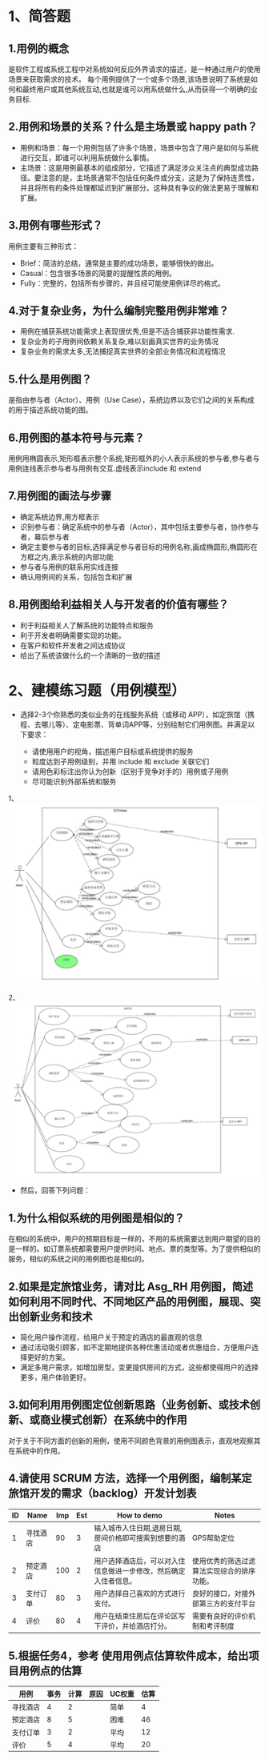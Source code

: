 1、简答题
====
1.用例的概念
---

是软件工程或系统工程中对系统如何反应外界请求的描述，是一种通过用户的使用场景来获取需求的技术。 每个用例提供了一个或多个场景,该场景说明了系统是如何和最终用户或其他系统互动,也就是谁可以用系统做什么,从而获得一个明确的业务目标.

2.用例和场景的关系？什么是主场景或 happy path？
---
* 用例和场景：每一个用例包括了许多个场景，场景中包含了用户是如何与系统进行交互，即谁可以利用系统做什么事情。
* 主场景：这是用例最基本的组成部分，它描述了满足涉众关注点的典型成功路径。要注意的是，主场景通常不包括任何条件或分支，这是为了保持连贯性，并且将所有的条件处理都延迟到扩展部分。这种具有争议的做法更易于理解和扩展。

3.用例有哪些形式？
---
用例主要有三种形式：
* Brief：简洁的总结，通常是主要的成功场景，能够很快的做出。
* Casual：包含很多场景的简要的提醒性质的用例。
* Fully：完整的，包括所有步骤的，并且经可能使用例详尽的格式。 

4.对于复杂业务，为什么编制完整用例非常难？
----
* 用例在捕获系统功能需求上表现很优秀,但是不适合捕获非功能性需求.
* 复杂业务的子用例间依赖关系复杂,难以刻画真实世界的业务情况
* 复杂业务的需求太多,无法捕捉真实世界的全部业务情况和流程情况

5.什么是用例图？
----
是指由参与者（Actor）、用例（Use Case），系统边界以及它们之间的关系构成的用于描述系统功能的图。

6.用例图的基本符号与元素？
----
用例用椭圆表示,矩形框表示整个系统,矩形框外的小人表示系统的参与者,参与者与用例连线表示参与者与用例有交互.虚线表示include 和 extend

7.用例图的画法与步骤
----
* 确定系统边界,用方框表示
* 识别参与者：确定系统中的参与者（Actor），其中包括主要参与者，协作参与者，幕后参与者
* 确定主要参与者的目标,选择满足参与者目标的用例名称,画成椭圆形,椭圆形在方框之内,表示系统的内部功能
* 参与者与用例的联系用实线连接
* 确认用例间的关系，包括包含和扩展

8.用例图给利益相关人与开发者的价值有哪些？
----
* 利于利益相关人了解系统的功能特点和服务
* 利于开发者明确需要实现的功能。
* 在客户和软件开发者之间达成协议
* 给出了系统该做什么的一个清晰的一致的描述

2、建模练习题（用例模型）
=======
* 选择2-3个你熟悉的类似业务的在线服务系统（或移动 APP），如定旅馆（携程、去哪儿等）、定电影票、背单词APP等，分别绘制它们用例图。并满足以下要求：

  * 请使用用户的视角，描述用户目标或系统提供的服务
  * 粒度达到子用例级别，并用 include 和 exclude 关联它们
  * 请用色彩标注出你认为创新（区别于竞争对手的）用例或子用例
  * 尽可能识别外部系统和服务
  
1、![携程Hotel](Usecase1.jpg)

2、![淘票票](Usecase2.jpg)
* 然后，回答下列问题：

1.为什么相似系统的用例图是相似的？
----

在相似的系统中，用户的预期目标是一样的，不用的系统需要达到用户期望的目的是一样的。如订票系统都需要用户提供时间、地点、票的类型等。为了提供相似的服务，相似的系统之间的用例图也是相似的。

2.如果是定旅馆业务，请对比 Asg_RH 用例图，简述如何利用不同时代、不同地区产品的用例图，展现、突出创新业务和技术
----
* 简化用户操作流程，给用户关于预定的酒店的最直观的信息
* 通过活动吸引顾客，如不定期地提供各种优惠活动或者优惠组合，方便用户选择更好的方案。
* 满足多用户需求，如增加房型，变更提供房间的方式，这些都使得用户的选择更多，用户体验更好。

3.如何利用用例图定位创新思路（业务创新、或技术创新、或商业模式创新）在系统中的作用
-----
对于关于不同方面的创新的用例，使用不同颜色背景的用例图表示，直观地观察其在系统中的作用。

4.请使用 SCRUM 方法，选择一个用例图，编制某定旅馆开发的需求（backlog）开发计划表
----
| ID | Name  | Imp |Est |How to demo |Notes|
|-   |-      |-    |-   |-           |-    |
|1   |寻找酒店 |90  |3|输入城市入住日期,退房日期,房间价格即可搜索到想要的酒店|GPS帮助定位
|2   |预定酒店 |100 |2|用户选择酒店后，可以对入住信息做进一步修改，然后确定入住者信息。|使用优秀的筛选过滤算法实现综合的排序功能。|
|3   |支付订单 |80|3|用户选择自己喜欢的方式进行支付。|良好的接口，对接外部第三方的支付平台
|4   |评价    | 80|4|用户在结束住房后在评论区写下评价，并给酒店打分。|需要有良好的评价机制和考评制度|

5.根据任务4，参考 使用用例点估算软件成本，给出项目用例点的估算
----
| 用例 | 事务  | 计算 |原因|UC权重 |估算|
|-   |-      |-    |-   |-     |-    |
|寻找酒店|4|2|   |简单|4|
|预定酒店|8|5 | |困难|46|
|支付订单|3|2|  |平均|12|
|评价|5|4 |  |平均| 20|
